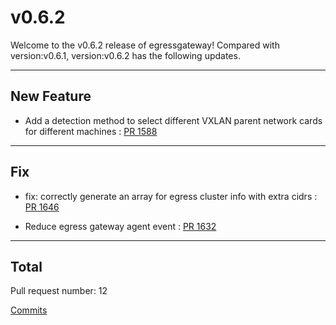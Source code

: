 
# v0.6.2
Welcome to the v0.6.2 release of egressgateway!
Compared with version:v0.6.1, version:v0.6.2 has the following updates.

***

## New Feature

* Add a detection method to select different VXLAN parent network cards for different machines : [PR 1588](https://github.com/spidernet-io/egressgateway/pull/1588)



***

## Fix

* fix: correctly generate an array for egress cluster info with extra cidrs : [PR 1646](https://github.com/spidernet-io/egressgateway/pull/1646)

* Reduce egress gateway agent event : [PR 1632](https://github.com/spidernet-io/egressgateway/pull/1632)



***

## Total 

Pull request number: 12

[ Commits ](https://github.com/spidernet-io/egressgateway/compare/v0.6.1...v0.6.2)
